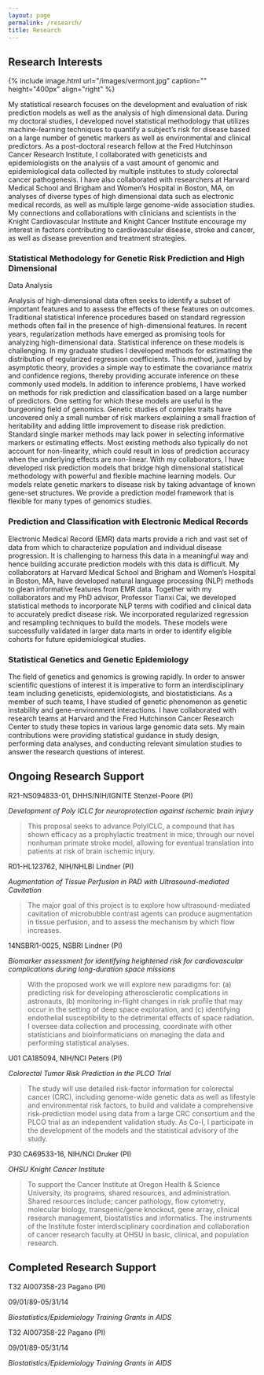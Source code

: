 ```yaml
---
layout: page
permalink: /research/
title: Research
---
```



## Research Interests

{% include image.html url="/images/vermont.jpg" caption="" height="400px" align="right" %} 


My statistical research focuses on the development and evaluation of 
risk prediction models as well as the
analysis of high dimensional data. During my doctoral studies, I
developed novel statistical methodology that utilizes machine-learning
techniques to quantify a subject’s risk for disease based on a large
number of genetic markers as well as environmental and clinical
predictors. As a post-doctoral research fellow at the Fred Hutchinson
Cancer Research Institute, I collaborated with geneticists and
epidemiologists on the analysis of a vast amount of genomic and
epidemiological data collected by multiple institutes to study
colorectal cancer pathogenesis. I have also collaborated with
researchers at Harvard Medical School and Brigham and Women’s Hospital
in Boston, MA, on analyses of diverse types of high dimensional data
such as electronic medical records, as well as multiple large
genome-wide association studies. My connections and
collaborations with clinicians and scientists in the Knight
Cardiovascular Institute and Knight Cancer Institute
encourage my interest in factors contributing
to cardiovascular disease, stroke and cancer, as well as disease prevention and
treatment strategies.

### Statistical Methodology for Genetic Risk Prediction and High Dimensional
Data Analysis

Analysis of high-dimensional data often seeks to identify
a subset of important features and to assess the effects of these
features on outcomes. Traditional statistical inference procedures based
on standard regression methods often fail in the presence of
high-dimensional features. In recent years, regularization methods have
emerged as promising tools for analyzing high-dimensional data.
Statistical inference on these models is challenging. In my graduate
studies I developed methods for estimating the distribution of
regularized regression coefficients. This method, justified by
asymptotic theory, provides a simple way to estimate the covariance
matrix and confidence regions, thereby providing accurate inference on
these commonly used models. In addition to inference problems, I have
worked on methods for risk prediction and classification based on a
large number of predictors. One setting for which these models are
useful is the burgeoning field of genomics. Genetic studies of complex
traits have uncovered only a small number of risk markers explaining a
small fraction of heritability and adding little improvement to disease
risk prediction. Standard single marker methods may lack power in
selecting informative markers or estimating effects. Most existing
methods also typically do not account for non-linearity, which could
result in loss of prediction accuracy when the underlying effects are
non-linear. With my collaborators, I have developed risk prediction
models that bridge high dimensional statistical methodology with
powerful and flexible machine learning models. Our models relate genetic
markers to disease risk by taking advantage of known gene-set
structures. We provide a prediction model framework that is flexible for
many types of genomics studies.

### Prediction and Classification with Electronic Medical Records

Electronic Medical Record (EMR) data marts provide a rich and vast set
of data from which to characterize population and individual disease
progression. It is challenging to harness this data in a meaningful way
and hence building accurate prediction models with this data is
difficult. My collaborators at Harvard Medical School and Brigham and
Women’s Hospital in Boston, MA, have developed natural language
processing (NLP) methods to glean informative features from EMR data.
Together with my collaborators and my PhD advisor, Professor Tianxi Cai,
we developed statistical methods to incorporate NLP terms with codified
and clinical data to accurately predict disease risk. We incorporated
regularized regression and resampling techniques to build the models.
These models were successfully validated in larger data marts in order
to identify eligible cohorts for future epidemiological studies.

###	Statistical Genetics and Genetic Epidemiology

The field of genetics and genomics is growing rapidly. In order to
answer scientific questions of interest it is imperative to form an
interdisciplinary team including geneticists, epidemiologists, and
biostatisticians. As a member of such teams, I have studied of genetic
phenomenon as genetic instability and gene-environment interactions. I
have collaborated with research teams at Harvard and the Fred Hutchinson
Cancer Research Center to study these topics in various large genomic
data sets. My main contributions were providing statistical guidance in
study design, performing data analyses, and conducting relevant
simulation studies to answer the research questions of interest.


## Ongoing Research Support

R21-NS094833-01, DHHS/NIH/IGNITE Stenzel-Poore (PI)

*Development of Poly ICLC for neuroprotection against ischemic brain
injury*

>This proposal seeks to advance PolyICLC, a compound that has shown
efficacy as a prophylactic treatment in mice, through our novel nonhuman
primate stroke model, allowing for eventual translation into patients at
risk of brain ischemic injury.


R01-HL123762, NIH/NHLBI Lindner (PI) 

*Augmentation of Tissue Perfusion in PAD with Ultrasound-mediated
Cavitation*

> The major goal of this project is to explore how ultrasound-mediated
cavitation of microbubble contrast agents can produce augmentation in
tissue perfusion, and to assess the mechanism by which flow increases.


14NSBRI1-0025, NSBRI Lindner (PI) 

*Biomarker assessment for identifying heightened risk for cardiovascular
complications during long-duration space missions*

>With the proposed work we will explore new paradigms for: (a) predicting
risk for developing atherosclerotic complications in astronauts, (b)
monitoring in-flight changes in risk profile that may occur in the
setting of deep space exploration, and (c) identifying endothelial
susceptibility to the detrimental effects of space radiation. I oversee
data collection and processing, coordinate with other statisticians and
bioinformaticians on managing the data and performing statistical
analyses.


U01 CA185094, NIH/NCI Peters (PI) 

*Colorectal Tumor Risk Prediction in the PLCO Trial*

>The study will use detailed risk-factor information for colorectal
cancer (CRC), including genome-wide genetic data as well as lifestyle
and environmental risk factors, to build and validate a comprehensive
risk-prediction model using data from a large CRC consortium and the
PLCO trial as an independent validation study. As Co-I, I participate in
the development of the models and the statistical advisory of the study.


P30 CA69533-16, NIH/NCI Druker (PI) 

*OHSU Knight Cancer Institute*

>To support the Cancer Institute at Oregon Health & Science University,
its programs, shared resources, and administration. Shared resources
include; cancer pathology, flow cytometry, molecular biology,
transgenic/gene knockout, gene array, clinical research management,
biostatistics and informatics. The instruments of the Institute foster
interdisciplinary coordination and collaboration of cancer research
faculty at OHSU in basic, clinical, and population research.

## Completed Research Support

T32 AI007358-23 Pagano (PI) 

09/01/89-05/31/14

*Biostatistics/Epidemiology Training Grants in AIDS*

T32 AI007358-22 Pagano (PI) 

09/01/89-05/31/14

*Biostatistics/Epidemiology Training Grants in AIDS*
